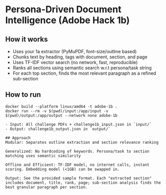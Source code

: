 # Persona-Driven Document Intelligence (Adobe Hack 1b)

## How it works
- Uses your 1a extractor (PyMuPDF, font-size/outline based)
- Chunks text by heading, tags with document, section, and page
- Uses TF-IDF vector search (no network, fast, reproducible)
- Ranks all sections using semantic search w.r.t persona/task string
- For each top section, finds the most relevant paragraph as a refined sub-section

## How to run

```
docker build --platform linux/amd64 -t adobe-1b .
docker run --rm -v $(pwd)/input:/app/input -v $(pwd)/output:/app/output --network none adobe-1b

- Input: All challenge PDFs + challenge1b_input.json in `input/`
- Output: challenge1b_output.json in `output/`

## Approach
Modular: Separates outline extraction and section relevance ranking

Generalized: No hardcoding of keywords. Persona/task to section matching uses semantic similarity

Offline and Efficient: TF-IDF model, no internet calls, instant scoring. Embedding model (<1GB) can be swapped in.

Output: See the provided sample format. Each "extracted section" includes document, title, rank, page; sub-section analysis finds the best granular paragraph per section.
